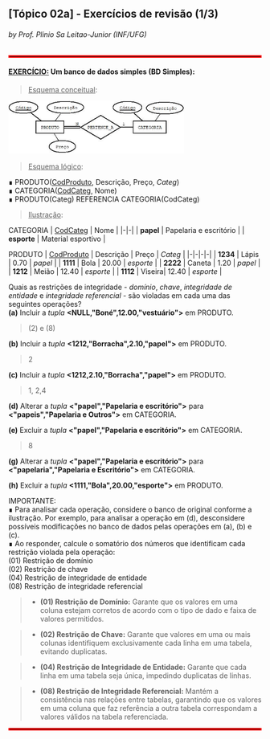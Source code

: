 ## [Tópico 02a] - Exercícios de revisão (1/3)
###### *by Prof. Plinio Sa Leitao-Junior (INF/UFG)*

<hr style="border:2px solid red">


#### <ins>EXERCÍCIO:</ins> Um banco de dados simples (**BD Simples**):

> <ins>Esquema conceitual</ins>:

<img src="../media/fig-der-simples-1.jpg" width="350">

> <ins>Esquema lógico</ins>:

&#8718; PRODUTO(<ins>CodProduto</ins>, Descrição, Preço, _Categ_)<br>
&#8718; CATEGORIA(<ins>CodCateg</ins>, Nome)<br>
&#8718; PRODUTO(Categ) REFERENCIA CATEGORIA(CodCateg)<br>

> <ins>Ilustração</ins>:

CATEGORIA
| <ins>CodCateg</ins> | Nome |
|-|-|
| **papel** | Papelaria e escritório |
| **esporte** | Material esportivo |

PRODUTO
| <ins>CodProduto</ins> | Descrição | Preço | _Categ_ |
|-|-|-|-|
| **1234** | Lápis | 0.70 | _papel_ |
| **1111** | Bola | 20.00 | _esporte_ |
| **2222** | Caneta | 1.20  | _papel_ |
| **1212** | Meião | 12.40 | _esporte_ |
| **1112** | Viseira| 12.40 | _esporte_ |

Quais as restrições de integridade - _domínio_, _chave_, _integridade de entidade_ e _integridade referencial_ - são violadas em cada uma das seguintes operações?<br>
**(a)** Incluir a _tupla_ **<NULL,"Boné",12.00,"vestuário">** em PRODUTO.<br>
>  (2) e (8)

**(b)** Incluir a _tupla_ **<1212,"Borracha",2.10,"papel">** em PRODUTO.<br>
> 2

**(c)** Incluir a _tupla_ **<1212,2.10,"Borracha","papel">** em PRODUTO.<br>
> 1, 2,4 

**(d)** Alterar a _tupla_ **<"papel","Papelaria e escritório">** para **<"papeis","Papelaria e Outros">** em CATEGORIA.<br>
>

**(e)** Excluir a _tupla_ **<"papel","Papelaria e escritório">** em CATEGORIA.<br>
> 8

**(g)** Alterar a _tupla_ **<"papel","Papelaria e escritório">** para **<"papelaria","Papelaria e Escritório">** em CATEGORIA.<br>
>

**(h)** Excluir a _tupla_ **<1111,"Bola",20.00,"esporte">** em PRODUTO.
>


IMPORTANTE:<br>
&#8718; Para analisar cada operação, considere o banco de original conforme a ilustração. Por exemplo, para analisar a operação em (d), desconsidere possíveis modificações no banco de dados pelas operações em (a), (b) e (c).<br>
&#8718; Ao responder, calcule o somatório dos números que identificam cada restrição violada pela operação:<br>
(01) Restrição de domínio<br>
(02) Restrição de chave<br>
(04) Restrição de integridade de entidade<br>
(08) Restrição de integridade referencial<br>

> - **(01) Restrição de Domínio:** Garante que os valores em uma coluna estejam corretos de acordo com o tipo de dado e faixa de valores permitidos.

> - **(02) Restrição de Chave:** Garante que valores em uma ou mais colunas identifiquem exclusivamente cada linha em uma tabela, evitando duplicatas.

> - **(04) Restrição de Integridade de Entidade:** Garante que cada linha em uma tabela seja única, impedindo duplicatas de linhas.

> - **(08) Restrição de Integridade Referencial:** Mantém a consistência nas relações entre tabelas, garantindo que os valores em uma coluna que faz referência a outra tabela correspondam a valores válidos na tabela referenciada.


<hr style="border:2px solid red">
